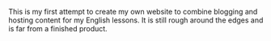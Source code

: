 This is my first attempt to create my own website to combine blogging and hosting content for my English lessons. It is still rough around the edges and is far from a finished product. 

